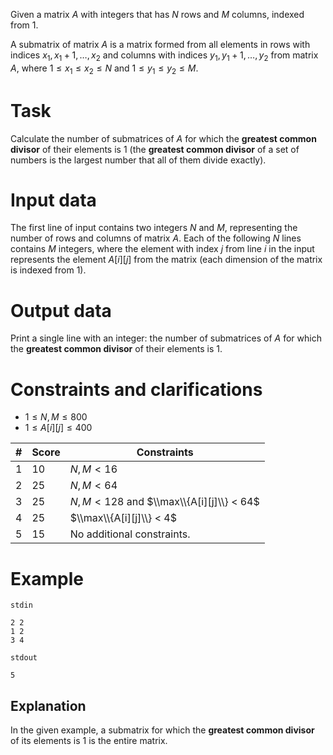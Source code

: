 
Given a matrix $A$ with integers that has $N$ rows and $M$ columns, indexed from $1$.

A submatrix of matrix $A$ is a matrix formed from all elements in rows with indices $x_1, x_1+1, \dots, x_2$ and columns with indices $y_1, y_1+1, \dots, y_2$ from matrix $A$, where $1 \leq x_1 \leq x_2 \leq N$ and $1 \leq y_1 \leq y_2 \leq M$.

# Task
Calculate the number of submatrices of $A$ for which the **greatest common divisor** of their elements is $1$ (the **greatest common divisor** of a set of numbers is the largest number that all of them divide exactly).

# Input data
The first line of input contains two integers $N$ and $M$, representing the number of rows and columns of matrix $A$.
Each of the following $N$ lines contains $M$ integers, where the element with index $j$ from line $i$ in the input represents the element $A[i][j]$ from the matrix (each dimension of the matrix is indexed from $1$).

# Output data
Print a single line with an integer: the number of submatrices of $A$ for which the **greatest common divisor** of their elements is $1$.

# Constraints and clarifications

* $1 \leq N , M \leq  800$
* $1 \leq A[i][j] \leq 400$

| # | Score | Constraints | 
| - | ----- | ------------ |
| 1 | 10 | $N, M < 16$ |
| 2 | 25 | $N, M < 64$ |
| 3 | 25 | $N , M < 128$ and $\\max\\{A[i][j]\\} < 64$|
| 4 | 25 | $\\max\\{A[i][j]\\} < 4$|
| 5 | 15 | No additional constraints. |

# Example

`stdin`
```
2 2
1 2
3 4
```

`stdout`
```
5
```

## Explanation

In the given example, a submatrix for which the **greatest common divisor** of its elements is $1$ is the entire matrix.


